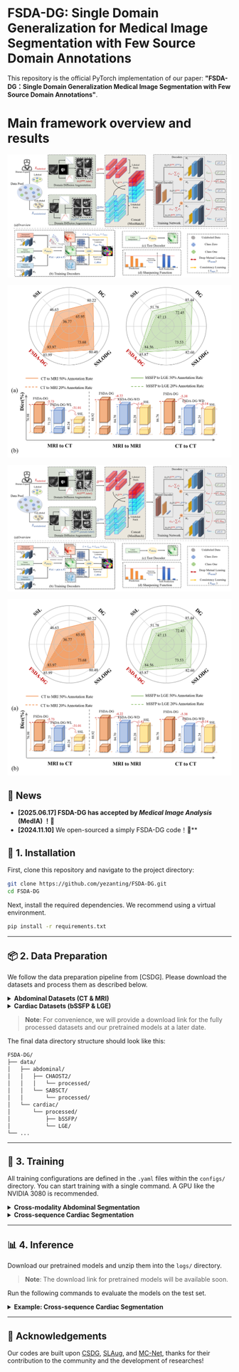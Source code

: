 # FSDA-DG: Single Domain Generalization for Medical Image Segmentation with Few Source Domain Annotations


This repository is the official PyTorch implementation of our paper: **"FSDA-DG：Single Domain Generalization Medical Image Segmentation with Few Source Domain Annotations"**.

# Main framework overview and results

![Main framework](fig3_revised.png#gh-light-mode-only)

![Results](fig21.png#gh-light-mode-only)

![Main framework](fig2_white_background.png#gh-dark-mode-only)

![Results](fig1_white_background.png#gh-dark-mode-only)


## 📢 News
- **[2025.06.17] FSDA-DG has accepted by *Medical Image Analysis* (MedIA) ！🎉**
- **[2024.11.10]** We open-sourced a simply FSDA-DG code！🎉**


## 🔧 1. Installation

First, clone this repository and navigate to the project directory:
```bash
git clone https://github.com/yezanting/FSDA-DG.git
cd FSDA-DG
```

Next, install the required dependencies. We recommend using a virtual environment.
```bash
pip install -r requirements.txt
```

---

## 📦 2. Data Preparation

We follow the data preparation pipeline from [CSDG]. Please download the datasets and process them as described below.

<details>
  <summary><strong>Abdominal Datasets (CT & MRI)</strong></summary>

  #### Abdominal MRI
  1. Download the [Combined Healthy Abdominal Organ Segmentation (CHAOS) dataset].
  2. Place the downloaded `/MR` folder into the `./data/CHAOST2/` directory.
  3. Run the provided scripts to convert and preprocess the data:
     ```bash
     # Convert DICOM images to NIFTI format
     bash ./data/abdominal/CHAOST2/s1_dcm_img_to_nii.sh
     # Convert PNG ground truth masks to NIFTI format
     python ./data/abdominal/CHAOST2/png_gth_to_nii.ipynp
     # Normalize images and extract Region of Interest (ROI)
     python ./data/abdominal/CHAOST2/s2_image_normalize.ipynb
     python ./data/abdominal/CHAOST2/s3_resize_roi_reindex.ipynb
     ```
  The processed data will be saved in `./data/abdominal/CHAOST2/processed/`.

  #### Abdominal CT
  1. Download the [Synapse Multi-atlas Abdominal Segmentation dataset].
  2. Place the `/img` and `/label` folders into the `./data/SABSCT/CT/` directory.
  3. Run the preprocessing scripts:
     ```bash
     python ./data/abdominal/SABS/s1_intensity_normalization.ipynb
     python ./data/abdominal/SABS/s2_remove_excessive_boundary.ipynb
     python ./data/abdominal/SABS/s3_resample_and_roi.ipynb
     ```
  The processed data will be saved in `./data/abdominal/SABSCT/processed/`.

</details>

<details>
  <summary><strong>Cardiac Datasets (bSSFP & LGE)</strong></summary>
  
  (Detailed instructions for the cardiac datasets will be provided soon.)

</details>

> **Note**: For convenience, we will provide a download link for the fully processed datasets and our pretrained models at a later date.

The final data directory structure should look like this:
```
FSDA-DG/
├── data/
│   ├── abdominal/
│   │   ├── CHAOST2/
│   │   │   └── processed/
│   │   └── SABSCT/
│   │       └── processed/
│   └── cardiac/
│       └── processed/
│           ├── bSSFP/
│           └── LGE/
└── ...
```

---

## 🚀 3. Training

All training configurations are defined in the `.yaml` files within the `configs/` directory. You can start training with a single command. A GPU like the NVIDIA 3080 is recommended.

<details>
  <summary><strong>Cross-modality Abdominal Segmentation</strong></summary>
  
  - **Direction: CT -> MRI** (Train on Synapse, test on CHAOS)
    ```bash
    # Use --labelnum to specify the fraction of labeled data (e.g., 0.1 for 10%)
    python main.py --base configs/efficientUnet_SABSCT_to_CHAOS.yaml --seed 22 --labeled_bs 0.5 --labelnum 0.1
    ```

  - **Direction: MRI -> CT** (Train on CHAOS, test on Synapse)
    ```bash
    python main.py --base configs/efficientUnet_CHAOS_to_SABSCT.yaml --seed 22 --labeled_bs 0.5 --labelnum 0.1
    ```
</details>

<details>
  <summary><strong>Cross-sequence Cardiac Segmentation</strong></summary>

  - **Direction: bSSFP -> LGE**
    ```bash
    python main.py --base configs/efficientUnet_bSSFP_to_LEG.yaml --seed 22 --labeled_bs 0.5 --labelnum 0.2
    ```

  - **Direction: LGE -> bSSFP**
    ```bash
    python main.py --base configs/efficientUnet_LEG_to_bSSFP.yaml --seed 22 --labeled_bs 0.5 --labelnum 0.2
    ```
</details>

---

## 📊 4. Inference

Download our pretrained models and unzip them into the `logs/` directory.
> **Note**: The download link for pretrained models will be available soon.

Run the following commands to evaluate the models on the test set.

<details>
  <summary><strong>Example: Cross-sequence Cardiac Segmentation</strong></summary>
  
  - **Direction: bSSFP -> LGE** (with 50% labeled source samples, DICE 85.87)
    ```bash
    python test.py -r logs/2023-07-31T10-47-53_seed22_efficientUnet_bSSFP_to_LEG_labelnum_0.5
    ```

  - **Direction: LGE -> bSSFP** (with 20% labeled source samples, DICE 83.15)
    ```bash
    python test.py -r logs/2023-08-01T19-14-19_seed22_efficientUnet_LEG_to_BSSFP_labelnum_0.2
    ```
Visual segmentation results for each test case will be saved in the corresponding log directory.

</details>

---


## 🤝 Acknowledgements

Our codes are built upon [CSDG](https://github.com/cheng-01037/Causality-Medical-Image-Domain-Generalization), [SLAug](https://github.com/Kaiseem/SLAug), and [MC-Net](https://github.com/ycwu1997/MC-Net), thanks for their contribution to the community and the development of researches!



